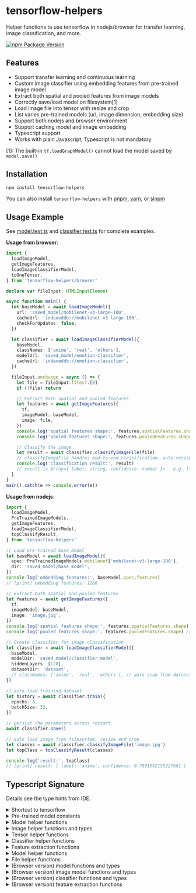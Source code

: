# tensorflow-helpers

Helper functions to use tensorflow in nodejs/browser for transfer learning, image classification, and more.

[![npm Package Version](https://img.shields.io/npm/v/tensorflow-helpers)](https://www.npmjs.com/package/tensorflow-helpers)

## Features

- Support transfer learning and continuous learning
- Custom image classifier using embedding features from pre-trained image model
- Extract both spatial and pooled features from image models
- Correctly save/load model on filesystem[1]
- Load image file into tensor with resize and crop
- List varies pre-trained models (url, image dimension, embedding size)
- Support both nodejs and browser environment
- Support caching model and image embedding
- Typescript support
- Works with plain Javascript, Typescript is not mandatory

[1]: The built-in `tf.loadGraphModel()` cannot load the model saved by `model.save()`

## Installation

```bash
npm install tensorflow-helpers
```

You can also install `tensorflow-helpers` with [pnpm](https://pnpm.io/), [yarn](https://yarnpkg.com/), or [slnpm](https://github.com/beenotung/slnpm)

## Usage Example

See [model.test.ts](./model.test.ts) and [classifier.test.ts](./classifier.test.ts) for complete examples.

**Usage from browser**:

```typescript
import {
  loadImageModel,
  getImageFeatures,
  loadImageClassifierModel,
  toOneTensor,
} from 'tensorflow-helpers/browser'

declare var fileInput: HTMLInputElement

async function main() {
  let baseModel = await loadImageModel({
    url: 'saved_model/mobilenet-v3-large-100',
    cacheUrl: 'indexeddb://mobilenet-v3-large-100',
    checkForUpdates: false,
  })

  let classifier = await loadImageClassifierModel({
    baseModel,
    classNames: ['anime', 'real', 'others'],
    modelUrl: 'saved_model/emotion-classifier',
    cacheUrl: 'indexeddb://emotion-classifier',
  })

  fileInput.onchange = async () => {
    let file = fileInput.files?.[0]
    if (!file) return

    // Extract both spatial and pooled features
    let features = await getImageFeatures({
      tf,
      imageModel: baseModel,
      image: file,
    })
    console.log('spatial features shape:', features.spatialFeatures.shape) // [1, 7, 7, 160]
    console.log('pooled features shape:', features.pooledFeatures.shape) // [1, 1280]

    // Classify the image
    let result = await classifier.classifyImageFile(file)
    // classifyImageFile handles end-to-end classification: auto-resize image → extract features → classify
    console.log('classification result:', result)
    // result is Array<{ label: string, confidence: number }> - e.g. [{ label: 'anime', confidence: 0.8 }, ...]
  }
}
main().catch(e => console.error(e))
```

**Usage from nodejs**:

```typescript
import {
  loadImageModel,
  PreTrainedImageModels,
  getImageFeatures,
  loadImageClassifierModel,
  topClassifyResult,
} from 'tensorflow-helpers'

// Load pre-trained base model
let baseModel = await loadImageModel({
  spec: PreTrainedImageModels.mobilenet['mobilenet-v3-large-100'],
  dir: 'saved_model/base_model',
})
console.log('embedding features:', baseModel.spec.features)
// [print] embedding features: 1280

// Extract both spatial and pooled features
let features = await getImageFeatures({
  tf,
  imageModel: baseModel,
  image: 'image.jpg',
})
console.log('spatial features shape:', features.spatialFeatures.shape) // [1, 7, 7, 160]
console.log('pooled features shape:', features.pooledFeatures.shape) // [1, 1280]

// Create classifier for image classification
let classifier = await loadImageClassifierModel({
  baseModel,
  modelDir: 'saved_model/classifier_model',
  hiddenLayers: [128],
  datasetDir: 'dataset',
  // classNames: ['anime', 'real', 'others'], // auto scan from datasetDir
})

// auto load training dataset
let history = await classifier.train({
  epochs: 5,
  batchSize: 32,
})

// persist the parameters across restart
await classifier.save()

// auto load image from filesystem, resize and crop
let classes = await classifier.classifyImageFile('image.jpg')
let topClass = topClassifyResult(classes)

console.log('result:', topClass)
// [print] result: { label: 'anime', confidence: 0.7991582155227661 }
```

## Typescript Signature

Details see the type hints from IDE.

<details>
<summary>Shortcut to tensorflow</summary>

exported as `'tensorflow-helpers'`:

```typescript
import * as tfjs from '@tensorflow/tfjs-node'

export let tensorflow: typeof tfjs
export let tf: typeof tfjs
```

exported as `'tensorflow-helpers/browser'`:

```typescript
import * as tfjs from '@tensorflow/tfjs'

export let tensorflow: typeof tfjs
export let tf: typeof tfjs
```

</details>

<details>
<summary>Pre-trained model constants</summary>

```typescript
export const PreTrainedImageModels: {
  mobilenet: {
    'mobilenet-v3-large-100': {
      url: 'https://www.kaggle.com/models/google/mobilenet-v3/TfJs/large-100-224-feature-vector/1'
      width: 224
      height: 224
      channels: 3
      features: 1280
    }
    // more models omitted ...
  }
}
```

</details>

<details>
<summary>Model helper functions</summary>

```typescript
export type Model = tf.GraphModel | tf.LayersModel

export function saveModel(options: {
  model: Model
  dir: string
}): Promise<SaveResult>

export function loadGraphModel(options: { dir: string }): Promise<tf.GraphModel>

export function loadLayersModel(options: {
  dir: string
}): Promise<tf.LayersModel>

export function cachedLoadGraphModel(options: {
  url: string
  dir: string
}): Promise<Model>

export function cachedLoadLayersModel(options: {
  url: string
  dir: string
}): Promise<Model>

export function loadImageModel(options: {
  spec: ImageModelSpec
  dir: string
  aspectRatio?: CropAndResizeAspectRatio
  cache?: EmbeddingCache | boolean
}): Promise<ImageModel>

export type EmbeddingCache = {
  get(filename: string): number[] | null | undefined
  set(filename: string, values: number[]): void
}

export type ImageModelSpec = {
  url: string
  width: number
  height: number
  channels: number
  features: number
}

export type ImageModel = {
  spec: ImageModelSpec
  model: Model

  fileEmbeddingCache: Map<string, tf.Tensor> | null
  checkCache(file_or_filename: string): tf.Tensor | void

  loadImageCropped(
    file: string,
    options?: {
      expandAnimations?: boolean
    },
  ): Promise<tf.Tensor3D | tf.Tensor4D>

  imageFileToEmbedding(
    file: string,
    options?: {
      expandAnimations?: boolean
    },
  ): Promise<tf.Tensor>

  imageTensorToEmbedding(imageTensor: tf.Tensor3D | tf.Tensor4D): tf.Tensor
}
```

</details>

<details>
<summary>Image helper functions and types</summary>

```typescript
export function loadImageFile(
  file: string,
  options?: {
    channels?: number
    dtype?: string
    expandAnimations?: boolean
    crop?: {
      width: number
      height: number
      aspectRatio?: CropAndResizeAspectRatio
    }
  },
): Promise<tf.Tensor3D | tf.Tensor4D>

export type ImageTensor = tf.Tensor3D | tf.Tensor4D

export function getImageTensorShape(imageTensor: tf.Tensor3D | tf.Tensor4D): {
  width: number
  height: number
}

export type Box = [top: number, left: number, bottom: number, right: number]

/**
 * @description calculate center-crop box
 * @returns [top,left,bottom,right], values range: 0..1
 */
export function calcCropBox(options: {
  sourceShape: { width: number; height: number }
  targetShape: { width: number; height: number }
}): Box

/**
 * @description default is 'rescale'
 *
 * 'rescale' -> scratch/transform to target shape;
 *
 * 'center-crop' -> crop the edges, maintain aspect ratio at center
 */
export type CropAndResizeAspectRatio = 'rescale' | 'center-crop'

export function cropAndResizeImageTensor(options: {
  imageTensor: tf.Tensor3D | tf.Tensor4D
  width: number
  height: number
  aspectRatio?: CropAndResizeAspectRatio
}): tf.Tensor4D

export function cropAndResizeImageFile(options: {
  srcFile: string
  destFile: string
  width: number
  height: number
  aspectRatio?: CropAndResizeAspectRatio
}): Promise<void>
```

</details>

<details>
<summary>Tensor helper functions</summary>

```typescript
export function disposeTensor(tensor: tf.Tensor | tf.Tensor[]): void

export function toOneTensor(
  tensor: tf.Tensor | tf.Tensor[] | tf.NamedTensorMap,
): tf.Tensor

export function toTensor4D(tensor: tf.Tensor3D | tf.Tensor4D): tf.Tensor4D

export function toTensor3D(tensor: tf.Tensor3D | tf.Tensor4D): tf.Tensor3D
```

</details>

<details>
<summary>Classifier helper functions</summary>

```typescript
export type ClassifierModelSpec = {
  embeddingFeatures: number
  hiddenLayers?: number[]
  classes: number
}

export function createImageClassifier(spec: ClassifierModelSpec): tf.Sequential

export type ClassificationResult = {
  label: string
  /** @description between 0 to 1 */
  confidence: number
}

export type ClassifierModel = {
  baseModel: {
    spec: ImageModelSpec
    model: Model
    loadImageAsync: (file: string) => Promise<tf.Tensor4D>
    loadImageSync: (file: string) => tf.Tensor4D
    loadAnimatedImageAsync: (file: string) => Promise<tf.Tensor4D>
    loadAnimatedImageSync: (file: string) => tf.Tensor4D
    inferEmbeddingAsync: (
      file_or_image_tensor: string | tf.Tensor,
    ) => Promise<tf.Tensor>
    inferEmbeddingSync: (file_or_image_tensor: string | tf.Tensor) => tf.Tensor
  }
  classifierModel: tf.LayersModel | tf.Sequential
  classNames: string[]
  classifyAsync: (
    file_or_image_tensor: string | tf.Tensor,
  ) => Promise<ClassificationResult[]>
  classifySync: (
    file_or_image_tensor: string | tf.Tensor,
  ) => ClassificationResult[]
  loadDatasetFromDirectoryAsync: () => Promise<{
    x: tf.Tensor<tf.Rank>
    y: tf.Tensor<tf.Rank>
  }>
  compile: () => void
  train: (options?: tf.ModelFitArgs) => Promise<tf.History>
  save: (dir?: string) => Promise<SaveResult>
}

export function loadImageClassifierModel(options: {
  baseModel: ImageModel
  hiddenLayers?: number[]
  modelDir: string
  datasetDir: string
  classNames?: string[]
}): Promise<ClassifierModel>

export function topClassifyResult(
  items: ClassificationResult[],
): ClassificationResult

/**
 * @description the values is returned as is.
 * It should has be applied softmax already
 * */
export function mapWithClassName(
  classNames: string[],
  values: ArrayLike<number>,
  options?: {
    sort?: boolean
  },
): ClassificationResult[]
```

</details>

<details>
<summary>Feature extraction functions</summary>

```typescript
export async function getImageFeatures(options: {
  tf: typeof import('@tensorflow/tfjs-node')
  imageModel: ImageModel
  image: string | Tensor
  /** default: 'Identity:0' */
  outputNode?: string
}): Promise<{
  spatialFeatures: Tensor // e.g. [1, 7, 7, 160] - spatial feature map
  pooledFeatures: Tensor // e.g. [1, 1280] - global average pooled features
}>

/**
 * @description Get the name of the last spatial node in the model
 * Used internally by getImageFeatures to extract spatial features
 */
export function getLastSpatialNodeName(model: GraphModel): string
```

</details>

<details>
<summary>Model helper functions</summary>

```typescript
/**
 * A factor to give larger hidden layer size for complex tasks:
 * - 1 for easy tasks
 * - 2-3 for medium difficulty tasks
 * - 4-5 for complex tasks
 *
 * Remark: giving too high difficulty may result in over-fitting.
 */
export type Difficulty = number

/** Formula `hiddenSize = difficulty * sqrt(inputSize * outputSize)` */
export function calcHiddenLayerSize(options: {
  inputSize: number
  outputSize: number
  difficulty?: Difficulty
})

/** Inject one or more hidden layers that's having large gap between input size and output size. */
export function injectHiddenLayers(options: {
  layers: number[]
  difficulty?: Difficulty
  numberOfHiddenLayers?: number
})
```

</details>

<details>
<summary>File helper functions</summary>

```typescript
/**
 * @description
 * - rename filename to content hash + extname;
 * - return list of (renamed) filenames
 */
export async function scanDir(dir: string): Promise<string[]>

export function isContentHash(file_or_filename: string): boolean

export async function saveFile(args: {
  dir: string
  content: Buffer
  mimeType: string
}): Promise<void>

export function hashContent(
  content: Buffer,
  encoding: BufferEncoding = 'hex',
): string

/** @returns new filename with content hash and extname */
export async function renameFileByContentHash(file: string): Promise<string>
```

</details>

<details>
<summary>(Browser version) model functions and types</summary>

````typescript
/**
 * @example `loadGraphModel({ url: 'saved_model/mobilenet-v3-large-100' })`
 */
export function loadGraphModel(options: { url: string }): Promise<tf.GraphModel>

/**
 * @example `loadGraphModel({ url: 'saved_model/emotion-classifier' })`
 */
export function loadLayersModel(options: {
  url: string
}): Promise<tf.LayersModel>

/**
 * @example ```
 * cachedLoadGraphModel({
 *   url: 'saved_model/mobilenet-v3-large-100',
 *   cacheUrl: 'indexeddb://mobilenet-v3-large-100',
 * })
 * ```
 */
export function cachedLoadGraphModel(options: {
  url: string
  cacheUrl: string
  checkForUpdates?: boolean
}): Promise<tf.GraphModel<string | tf.io.IOHandler>>

/**
 * @example ```
 * cachedLoadLayersModel({
 *   url: 'saved_model/emotion-classifier',
 *   cacheUrl: 'indexeddb://emotion-classifier',
 * })
 * ```
 */
export function cachedLoadLayersModel(options: {
  url: string
  cacheUrl: string
  checkForUpdates?: boolean
}): Promise<tf.LayersModel>
````

</details>

<details>
<summary>(Browser version) image model functions and types</summary>

```typescript
export type ImageModel = {
  spec: ImageModelSpec
  model: tf.GraphModel<string | tf.io.IOHandler>
  fileEmbeddingCache: Map<string, tf.Tensor<tf.Rank>> | null
  checkCache: (url: string) => tf.Tensor | void
  loadImageCropped: (url: string) => Promise<tf.Tensor4D & tf.Tensor<tf.Rank>>
  imageUrlToEmbedding: (url: string) => Promise<tf.Tensor>
  imageFileToEmbedding: (file: File) => Promise<tf.Tensor>
  imageTensorToEmbedding: (imageTensor: ImageTensor) => tf.Tensor
}

/**
 * @description cache image embedding keyed by filename.
 * The dirname is ignored.
 * The filename is expected to be content hash (w/wo extname)
 */
export type EmbeddingCache = {
  get(url: string): number[] | null | undefined
  set(url: string, values: number[]): void
}

export function loadImageModel<Cache extends EmbeddingCache>(options: {
  url: string
  cacheUrl?: string
  checkForUpdates?: boolean
  aspectRatio?: CropAndResizeAspectRatio
  cache?: Cache | boolean
}): Promise<ImageModel>
```

</details>

<details>
<summary>(Browser version) classifier functions and types</summary>

```typescript
export type ClassifierModel = {
  baseModel: ImageModel
  classifierModel: tf.LayersModel | tf.Sequential
  classNames: string[]
  classifyImageUrl(url: string): Promise<ClassificationResult[]>
  classifyImageFile(file: File): Promise<ClassificationResult[]>
  classifyImageTensor(
    imageTensor: tf.Tensor3D | tf.Tensor4D,
  ): Promise<ClassificationResult[]>
  classifyImage(
    image: Parameters<typeof tf.browser.fromPixels>[0],
  ): Promise<ClassificationResult[]>
  classifyImageEmbedding(embedding: tf.Tensor): Promise<ClassificationResult[]>
  compile(): void
  train(
    options: tf.ModelFitArgs & {
      x: tf.Tensor<tf.Rank>
      y: tf.Tensor<tf.Rank>
      /** @description to calculate classWeight */
      classCounts?: number[]
    },
  ): Promise<tf.History>
}

export function loadImageClassifierModel(options: {
  baseModel: ImageModel
  hiddenLayers?: number[]
  modelUrl?: string
  cacheUrl?: string
  checkForUpdates?: boolean
  classNames: string[]
}): Promise<ClassifierModel>
```

</details>

<details>
<summary>(Browser version) feature extraction functions</summary>

```typescript
export async function getImageFeatures(options: {
  tf: typeof import('@tensorflow/tfjs-core')
  imageModel: ImageModel
  image: string | Tensor
  /** default: 'Identity:0' */
  outputNode?: string
}): Promise<{
  spatialFeatures: Tensor // e.g. [1, 7, 7, 160] - spatial feature map
  pooledFeatures: Tensor // e.g. [1, 1280] - global average pooled features
}>
```

</details>

